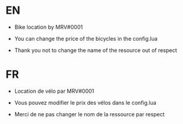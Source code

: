 # EN

- Bike location by MRV#0001

- You can change the price of the bicycles in the config.lua

- Thank you not to change the name of the resource out of respect

# FR

- Location de vélo par MRV#0001

- Vous pouvez modifier le prix des vélos dans le config.lua

- Merci de ne pas changer le nom de la ressource par respect 

